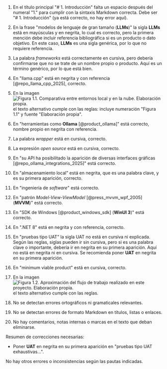 1. En el título principal "# 1. Introducción" falta un espacio después del numeral "1." para cumplir con la sintaxis Markdown correcta. Debe ser "# 1. Introducción" (ya está correcto, no hay error aquí).

2. En la frase "modelos de lenguaje de gran tamaño (**LLMs**)" la sigla **LLMs** está en mayúsculas y en negrita, lo cual es correcto, pero la primera mención debe incluir referencia bibliográfica si es un producto o dato objetivo. En este caso, **LLMs** es una sigla genérica, por lo que no requiere referencia.

3. La palabra *frameworks* está correctamente en cursiva, pero debería confirmarse que no se trate de un nombre propio o producto. Aquí es un término genérico, por lo que está bien.

4. En "llama.cpp" está en negrita y con referencia [@repo_llama_cpp_2025], correcto.

5. En la imagen ![Figura 1.1. Comparativa entre entornos local y en la nube. Elaboración propia.](./Pictures/Pasted-image-20250612151930.png) el texto alternativo cumple con las reglas: incluye numeración "Figura 1.1" y fuente "Elaboración propia".

6. En "herramientas como **Ollama** [@product_ollama]" está correcto, nombre propio en negrita con referencia.

7. La palabra *wrapper* está en cursiva, correcto.

8. La expresión *open source* está en cursiva, correcto.

9. En "su API ha posibilitado la aparición de diversas interfaces gráficas [@repo_ollama_integrations_2025]" está correcto.

10. En "almacenamiento local" está en negrita, que es una palabra clave, y es su primera aparición, correcto.

11. En "ingeniería de *software*" está correcto.

12. En "patrón *Model-View-ViewModel* [@press_mvvm_wpf_2005] (**MVVM**)" está correcto.

13. En "SDK de Windows [@product_windows_sdk] (**WinUI 3**)" está correcto.

14. En ".NET 8" está en negrita y con referencia, correcto.

15. En "pruebas tipo UAT" la sigla UAT no está en cursiva ni explicada. Según las reglas, siglas pueden ir sin cursiva, pero si es una palabra clave o importante, debería ir en negrita en su primera aparición. Aquí no está en negrita ni en cursiva. Se recomienda poner **UAT** en negrita en su primera aparición.

16. En "minimum viable product" está en cursiva, correcto.

17. En la imagen ![Figura 1.2. Aproximación del flujo de trabajo realizado en este proyecto. Elaboración propia.](./Pictures/Pasted-image-20250612163718.png) el texto alternativo cumple con las reglas.

18. No se detectan errores ortográficos ni gramaticales relevantes.

19. No se detectan errores de formato Markdown en títulos, listas o enlaces.

20. No hay comentarios, notas internas o marcas en el texto que deban eliminarse.

Resumen de correcciones necesarias:

- Poner **UAT** en negrita en su primera aparición en "pruebas tipo UAT exhaustivas...".

No hay otros errores o inconsistencias según las pautas indicadas.